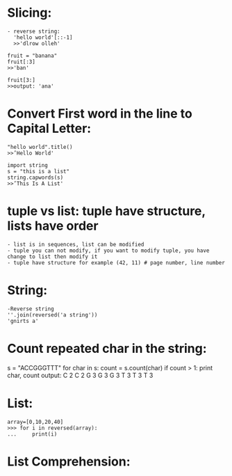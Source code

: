 # Slicing:

```
- reverse string:
  'hello world'[::-1]
  >>'dlrow olleh'
```

```
fruit = "banana"
fruit[:3]
>>'ban'

fruit[3:]
>>output: 'ana'
```


# Convert First word in the line to Capital Letter:
```
"hello world".title()
>>’Hello World'
```
```
import string
s = "this is a list"
string.capwords(s)
>>’This Is A List'
```

# tuple vs list: tuple have structure, lists have order
    - list is in sequences, list can be modified
    - tuple you can not modify, if you want to modify tuple, you have change to list then modify it
    - tuple have structure for example (42, 11) # page number, line number

# String:
```
-Reverse string
''.join(reversed('a string'))
'gnirts a'
```

# Count repeated char in the string:
s = "ACCGGGTTT"
for char in s:
    count = s.count(char)
    if count > 1:
        print char, count
output:
C 2
C 2
G 3
G 3
G 3
T 3
T 3
T 3


# List:
```
array=[0,10,20,40]
>>> for i in reversed(array):
...     print(i)
```

# List Comprehension:


